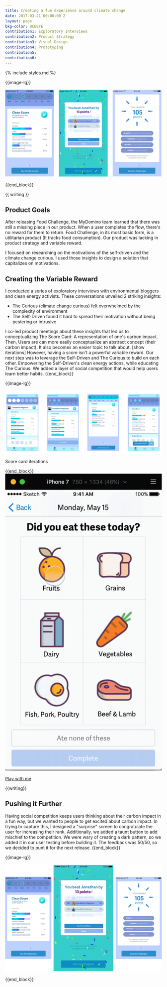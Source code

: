 ```yaml
---
title: Creating a fun experience around climate change
date: 2017-03-21 00:00:00 Z
layout: page
bkg-color: 9CEBFE
contribution1: Exploratory Interviews
contribution2: Product Strategy
contribution3: Visual Design
contribution4: Prototyping
contribution5:
contribution6:
---
```


{% include styles.md %}

{{image-lg}}

<img class="w-100" src="/assets/score-card/score-card.png">

{{end_block}}

{{ writing }}
## Product Goals
After releasing Food Challenge, the MyDomino team learned that there was still a missing piece in our product. When a user completes the flow, there's no reward for them to return. Food Challenge, in its most basic form, is a utilitarian product (It tracks food consumption). Our product was lacking in product strategy and variable reward.

I focused on researching on the motivations of the self-driven and the climate change curious. I used those insights to design a solution that capitalizes on motivations.

## Creating the Variable Reward
I conducted a series of exploratory interviews with environmental bloggers and clean energy activists. These conversations unveiled 2 striking insights:
-  The Curious (climate change curious) felt overwhelmed by the complexity of environment
- The Self-Driven found it hard to spread their motivation without being pestering or intrusive

I co-led product meetings about these insights that led us to conceptualizing The Score Card: A representation of one's carbon impact. Then,  Users are can more easily conceptualize an abstract concept (their carbon impact). It also becomes an easier topic to talk about.
[show iterations]
However, having a score isn't a powerful variable reward. Our next step was to leverage the Self-Driven and The Curious to build on each other. Empowering the Self-Driven's clean energy actions, while educating The Curious. We added a layer of social competition that would help users learn better habits.
{{end_block}}

{{image-lg}}

<img class="w-100" src="/assets/score-card/scorecard-iterations.png">
<p class="center tc mono gray f6 mt0 mb5">Score card iterations</p>
{{end_block}}


<div class="tc">
<img class="w-33 center" src="/assets/score-card/scorecard-prototype.gif">

<a class="center db mono gray f6 mt2 mb5" href="https://framer.cloud/auPHC/">Play with me</a>
</div>

{{writing}}



## Pushing it Further

Having social competition keeps users thinking about their carbon impact in a fun way, but we wanted to people to get excited about carbon impact. In trying to capture this, I designed a "surprise" screen to congratulate the user for increasing their rank. Additionally, we added a taunt button to add mischief to the competition. We were wary of creating a dark pattern, so we added it in our user testing before building it. The feedback was 50/50, so we decided to punt it for the next release.
{{end_block}}

{{image-lg}}

<img class="w-100" src="/assets/score-card/points.png">

{{end_block}}
